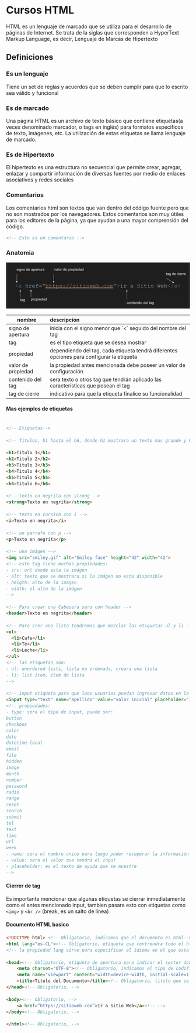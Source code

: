 # Cursos HTML

HTML es un lenguaje de marcado que se utiliza para el desarrollo de páginas de Internet. Se trata de la siglas que corresponden a HyperText Markup Language, es decir, Lenguaje de Marcas de Hipertexto

## Definiciones

### Es un lenguaje

Tiene un set de reglas y acuerdos que se deben cumplir para que lo escrito sea válido y funcional

### Es de marcado

Una página HTML es un archivo de texto básico que contiene etiquetas(a veces denominado marcador, o tags en inglés) para formatos específicos de texto, imágenes, etc. La utilización de estas etiquetas se llama lenguaje de marcado.

### Es de Hipertexto

El hipertexto es una estructura no secuencial que permite crear, agregar, enlazar y compartir información de diversas fuentes por medio de enlaces asociativos y redes sociales

### Comentarios

Los comentarios html son textos que van dentro del código fuente pero que no son mostrados por los navegadores. Estos comentarios son muy útiles para los editores de la página, ya que ayudan a una mayor comprensión del código.

```html
<!-- Esto es un comentario -->
```

### Anatomia

![alt text](../assets/anatomia-tag.png)

| nombre             | descripción                                                                               |
|--------------------|:------------------------------------------------------------------------------------------|
| signo de apertura  | inicia con el signo menor que ´<´ seguido del nombre del tag                              |
| tag                | es el tipo etiqueta que se desea mostrar                                                  |
| propiedad          | dependiendo del tag, cada etiqueta tendrá diferentes opciones para configurar la etiqueta |
| valor de propiedad | la propiedad antes mencionada debe poseer un valor de configuración                       |
| contenido del tag  | sera texto o otros tag que tendrán aplicado las características que posean el tag         |
| tag de cierre      | indicativo para que la etiqueta finalice su funcionalidad                                 |

#### Mas ejemplos de etiquetas

```html

<!-- Etiquetas-->

<!-- Titulos, h1 hasta el h6, donde h1 mostrara un texto mas grande y h6 el mas pequeño -->

<h1>Titulo 1</h1>
<h2>Titulo 2</h2>
<h3>Titulo 3</h3>
<h4>Titulo 4</h4>
<h5>Titulo 5</h5>
<h6>Titulo 6</h6>

<!-- texto en negrita con strong -->
<strong>Texto en negrita</strong>

<!-- texto en cursiva con i -->
<i>Texto en negrita</i>

<!-- un parrafo con p -->
<p>Texto en negrita</p>

<!-- una imágen -->
<img src="smiley.gif" alt="Smiley face" height="42" width="42">
<!-- este tag tiene muchas propiedades:
- src: url donde esta la imágen
- alt: texto que se mostrara si la imágen no esta disponible
- heigth: alto de la imágen
- width: el alto de la imágen
-->

<!-- Para crear una Cabecera sera con header -->
<header>Texto en negrita</header>

<!-- Para crer una lista tendremos que mezclar las etiquetas ul y li -->
<ul>
  <li>Cafe</li>
  <li>Té</li>
  <li>Leche</li>
</ul>
<!-- las etiquetas son:
- ul: unordered lists, lista no ordenada, creara una lista
- li: list item, item de lista
-->

<!-- input etiqueta para que loos usuarios puedan ingresar datos en la web -->
<input type="text" name="apellido" value="valor inicial" placeholder="Ingresa tu apellido" />
<!-- propiedades:
- type: sera el tipo de input, puede ser:
button
checkbox
color
date
datetime-local
email
file
hidden
image
month
number
password
radio
range
reset
search
submit
tel
text
time
url
week
- name: sera el nombre unico para luego poder recuperar la información ingresada
- value: sera el valor que tendra el input
- placeholder: es el texto de ayuda que se muestre
-->
```

#### Cierrer de tag

Es importante mencionar que algunas etiquetas se cierrar inmediatamente como el antes mencionado input, tambien pasara esto con etiquetas como `<img>` y `<br />` (break, es un salto de linea)

#### Documento HTML basico

```html
<!DOCTYPE html> <!-- Obligatorio, indicamos que el documento es html-->
<html lang="es-CL"><!-- Obligatorio, etiqueta que contrendra todo el html -->
<!-- la propiedad lang sirve para especificar el idioma en el que esta escrito el documento -->

<head><!-- Obligatorio, etiqueta de apertura para indicar el sector donde se definen propiedades basicas del documento html-->
    <meta charset="UTF-8"><!-- Obligatorio, indicamos el tipo de codificación de los caracteres-->
    <meta name="viewport" content="width=device-width, initial-scale=1.0"><!-- Obligatorio, habilitamos la responsividad -->
    <title>Titulo del Documento</title><!-- Obligatorio, titulo que se muestra en la pestaña de la pagína -->
</head><!-- Obligatorio, -->

<body><!-- Obligatorio, -->
    <a href=”https://sitioweb.com”>Ir a Sitio Web</a><!-- -->
</body><!-- Obligatorio, -->

</html><!-- Obligatorio, -->
```
